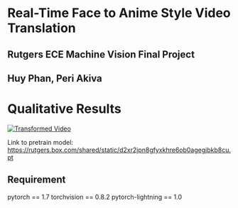 # Real-Time Face to Anime Style Video Translation
## Rutgers ECE Machine Vision Final Project
## Huy Phan, Peri Akiva

# Qualitative Results
[![Transformed Video](https://www.youtube.com/watch?v=NZepV-hC_ZY)](https://www.youtube.com/watch?v=NZepV-hC_ZY)


Link to pretrain model: https://rutgers.box.com/shared/static/d2xr2jpn8gfyxkhre6ob0agegjbkb8cu.pt

## Requirement
pytorch == 1.7
torchvision == 0.8.2
pytorch-lightning == 1.0